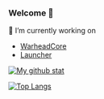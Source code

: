 ### Welcome 👋

🔭 I’m currently working on 
- [WarheadCore](https://github.com/WarheadCore/WarheadCore)
- [Launcher](https://github.com/Viste/launcher)

[![My github stat](https://github-readme-stats.vercel.app/api?username=Viste&count_private=true&show_icons=true&theme=algolia)](https://github.com/Viste)

[![Top Langs](https://github-readme-stats.vercel.app/api/top-langs/?username=Viste&layout=compact&theme=algolia)](https://github.com/Viste)

<!--
**Viste/Viste** is a ✨ _special_ ✨ repository because its `README.md` (this file) appears on your GitHub profile.

Here are some ideas to get you started:

- 🌱 I’m currently learning Golang
- 👯 I’m looking to collaborate on ...
- 🤔 I’m looking for help with python GUI
- 💬 Ask me about ...
- 📫 How to reach me: ...
- 😄 Pronouns: ...
- ⚡ Fun fact: ...
-->
